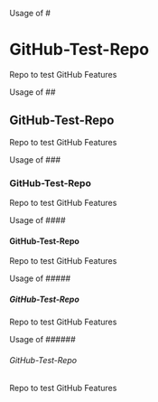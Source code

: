 Usage of #
# GitHub-Test-Repo
Repo to test GitHub Features

Usage of ##
## GitHub-Test-Repo
Repo to test GitHub Features

Usage of ###
### GitHub-Test-Repo
Repo to test GitHub Features

Usage of ####
#### GitHub-Test-Repo
Repo to test GitHub Features

Usage of #####
##### GitHub-Test-Repo
Repo to test GitHub Features

Usage of ######
###### GitHub-Test-Repo
Repo to test GitHub Features
